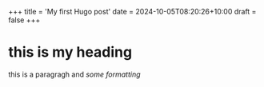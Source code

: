 +++
title = 'My first Hugo post'
date = 2024-10-05T08:20:26+10:00
draft = false
+++

# this is my heading

this is a paragragh and _some formatting_